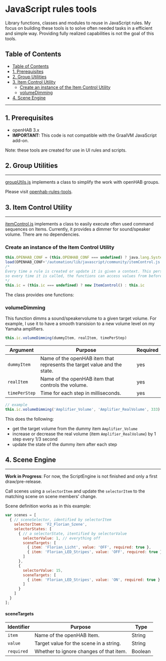 # JavaScript rules tools

Library functions, classes and modules to reuse in JavaScript rules. My focus on building these tools is to solve often needed tasks in a efficient and simple way. Providing fully realized capabilities is not the goal of this tools.

## Table of Contents
- [Table of Contents](#table-of-contents)
- [1. Prerequisites](#1-prerequisites)
- [2. Group Utilities](#2-group-utilities)
- [3. Item Control Utility](#3-item-control-utility)
  - [Create an instance of the Item Control Utility](#create-an-instance-of-the-item-control-utility)
  - [volumeDimming](#volumedimming)
- [4. Scene Engine](#4-scene-engine)

***
## 1. Prerequisites

* openHAB 3.x
* __IMPORTANT:__ This code is not compatible with the GraalVM JavaScript add-on.

Note: these tools are created for use in UI rules and scripts.


## 2. Group Utilities
***

[groupUtils.js](https://github.com/rkoshak/openhab-rules-tools/blob/main/group_utils/javascript/automation/lib/javascript/community/groupUtils.js) implements a class to simplify the work with openHAB groups.

Please visit [openhab-rules-tools](https://github.com/rkoshak/openhab-rules-tools/tree/main/group_utils).


## 3. Item Control Utility
***

[itemControl.js](./itemControl.js) implements a class to easily execute often used command sequences on Items.
Currently, it provides a dimmer for sound/speaker volume.
There are no dependencies.

### Create an instance of the Item Control Utility
```javascript
this.OPENHAB_CONF = (this.OPENHAB_CONF === undefined) ? java.lang.System.getenv("OPENHAB_CONF") : this.OPENHAB_CONF
load(OPENHAB_CONF+'/automation/lib/javascript/community/itemControl.js')
/*
Every time a rule is created or update it is given a context. This persists the function in the context, 
so every time it is called, the functions can access values from before.
*/
this.ic = (this.ic === undefined) ? new ItemControl() : this.ic
```

The class provides one functions:

### volumeDimming
This function dimms a sound/speakervolume to a given target volume. For example, I use it to have a smooth transision to a new volume level on my Yamaha amplifiers.
```javascript
this.ic.volumeDimming(dummyItem, realItem, timePerStep)
```
Argument | Purpose | Required
-|-|-
`dummyItem` | Name of the openHAB item that represents the target value and the state. | yes
`realItem` | Name of the openHAB item that controls the volume. | yes
`timePerStep` | Time for each step in milliseconds. | yes
```javascript
// example
this.ic.volumeDimming('Amplifier_Volume', 'Amplifier_RealVolume', 333)
```
This does the following:
* get the target volume from the dummy item `Amplifier_Volume`
* increase or decrease the real volume (item `Amplifier_RealVolume`) by 1 step every 1/3 second
* update the state of the dummy item after each step

## 4. Scene Engine
***
__Work in Progress__: For now, the ScriptEngine is not finished and only a first draw/pre-release.

Call scenes using a `selectorItem` and update the `selectorItem` to the matching scene on scene members' change.

Scene definition works as in this example:
```javascript
var scenes = [
  { // sceneSelector, identified by selectorItem
    selectorItem: 'F2_Florian_Szene',
    selectorStates: [
      { // a selectorState, itentified by selectorValue
        selectorValue: 1, // everything off
        sceneTargets: [
          { item: 'Florian_Licht', value: 'OFF', required: true },
          { item: 'Florian_LED_Stripes', value: 'OFF', required: true }
        ] 
      },
      {
        selectorValue: 15,
        sceneTargets: [
          { item: 'Florian_LED_Stripes', value: 'ON', required: true }
        ]
      }
    ]
  }
];
```
#### sceneTargets
Identifier | Purpose | Type
-|-|-
`item` | Name of the openHAB Item. | String
`value` | Target value for the scene in a string. | String
`required` | Whether to ignore changes of that item. | Boolean
